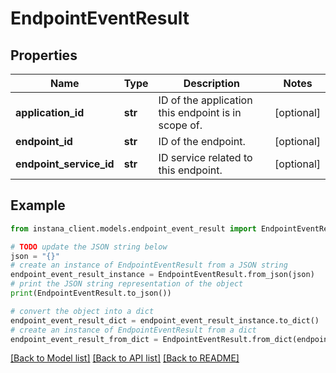 # EndpointEventResult


## Properties

Name | Type | Description | Notes
------------ | ------------- | ------------- | -------------
**application_id** | **str** | ID of the application this endpoint is in scope of. | [optional] 
**endpoint_id** | **str** | ID of the endpoint. | [optional] 
**endpoint_service_id** | **str** | ID service related to this endpoint. | [optional] 

## Example

```python
from instana_client.models.endpoint_event_result import EndpointEventResult

# TODO update the JSON string below
json = "{}"
# create an instance of EndpointEventResult from a JSON string
endpoint_event_result_instance = EndpointEventResult.from_json(json)
# print the JSON string representation of the object
print(EndpointEventResult.to_json())

# convert the object into a dict
endpoint_event_result_dict = endpoint_event_result_instance.to_dict()
# create an instance of EndpointEventResult from a dict
endpoint_event_result_from_dict = EndpointEventResult.from_dict(endpoint_event_result_dict)
```
[[Back to Model list]](../README.md#documentation-for-models) [[Back to API list]](../README.md#documentation-for-api-endpoints) [[Back to README]](../README.md)


